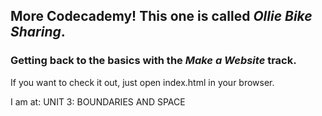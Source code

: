 ## More Codecademy! This one is called *Ollie Bike Sharing*.

### Getting back to the basics with the *__Make a Website__* track.

If you want to check it out, just open index.html in your browser.

I am at: UNIT 3: BOUNDARIES AND SPACE 
